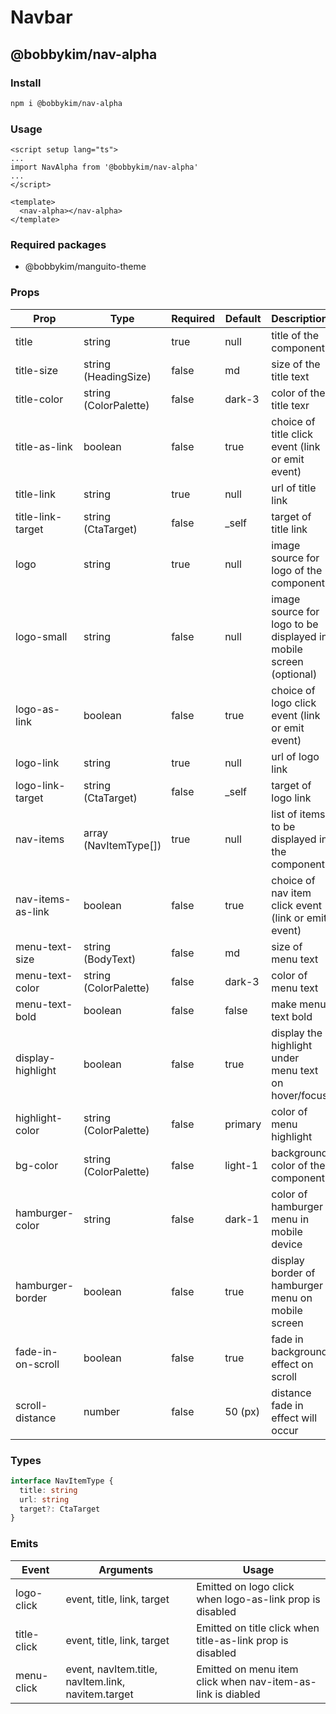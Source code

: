 # Navbar

## @bobbykim/nav-alpha

### Install

```sh
npm i @bobbykim/nav-alpha
```

### Usage

```vue
<script setup lang="ts">
...
import NavAlpha from '@bobbykim/nav-alpha'
...
</script>

<template>
  <nav-alpha></nav-alpha>
</template>
```

### Required packages

- @bobbykim/manguito-theme

### Props

| Prop              | Type                  | Required | Default | Description                                                       |
| ----------------- | --------------------- | -------- | ------- | ----------------------------------------------------------------- |
| title             | string                | true     | null    | title of the component                                            |
| title-size        | string (HeadingSize)  | false    | md      | size of the title text                                            |
| title-color       | string (ColorPalette) | false    | dark-3  | color of the title texr                                           |
| title-as-link     | boolean               | false    | true    | choice of title click event (link or emit event)                  |
| title-link        | string                | true     | null    | url of title link                                                 |
| title-link-target | string (CtaTarget)    | false    | \_self  | target of title link                                              |
| logo              | string                | true     | null    | image source for logo of the component                            |
| logo-small        | string                | false    | null    | image source for logo to be displayed in mobile screen (optional) |
| logo-as-link      | boolean               | false    | true    | choice of logo click event (link or emit event)                   |
| logo-link         | string                | true     | null    | url of logo link                                                  |
| logo-link-target  | string (CtaTarget)    | false    | \_self  | target of logo link                                               |
| nav-items         | array (NavItemType[]) | true     | null    | list of items to be displayed in the component                    |
| nav-items-as-link | boolean               | false    | true    | choice of nav item click event (link or emit event)               |
| menu-text-size    | string (BodyText)     | false    | md      | size of menu text                                                 |
| menu-text-color   | string (ColorPalette) | false    | dark-3  | color of menu text                                                |
| menu-text-bold    | boolean               | false    | false   | make menu text bold                                               |
| display-highlight | boolean               | false    | true    | display the highlight under menu text on hover/focus              |
| highlight-color   | string (ColorPalette) | false    | primary | color of menu highlight                                           |
| bg-color          | string (ColorPalette) | false    | light-1 | background color of the component                                 |
| hamburger-color   | string                | false    | dark-1  | color of hamburger menu in mobile device                          |
| hamburger-border  | boolean               | false    | true    | display border of hamburger menu on mobile screen                 |
| fade-in-on-scroll | boolean               | false    | true    | fade in background effect on scroll                               |
| scroll-distance   | number                | false    | 50 (px) | distance fade in effect will occur                                |

### Types

```ts
interface NavItemType {
  title: string
  url: string
  target?: CtaTarget
}
```

### Emits

| Event       | Arguments                                          | Usage                                                       |
| ----------- | -------------------------------------------------- | ----------------------------------------------------------- |
| logo-click  | event, title, link, target                         | Emitted on logo click when logo-as-link prop is disabled    |
| title-click | event, title, link, target                         | Emitted on title click when title-as-link prop is disabled  |
| menu-click  | event, navItem.title, navItem.link, navitem.target | Emitted on menu item click when nav-item-as-link is diabled |
